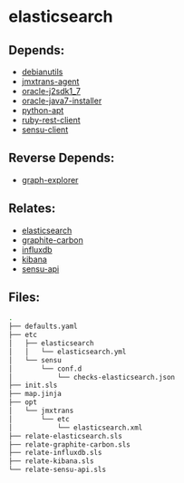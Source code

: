 # elasticsearch

## Depends:

  -  [debianutils](/salt/debianutils)
  -  [jmxtrans-agent](/salt/jmxtrans-agent)
  -  [oracle-j2sdk1\_7](/salt/oracle-j2sdk1_7)
  -  [oracle-java7-installer](/salt/oracle-java7-installer)
  -  [python-apt](/salt/python-apt)
  -  [ruby-rest-client](/salt/ruby-rest-client)
  -  [sensu-client](/salt/sensu-client)

## Reverse Depends:

  -  [graph-explorer](/salt/graph-explorer)

## Relates:

  -  [elasticsearch](/salt/elasticsearch)
  -  [graphite-carbon](/salt/graphite-carbon)
  -  [influxdb](/salt/influxdb)
  -  [kibana](/salt/kibana)
  -  [sensu-api](/salt/sensu-api)

## Files:

```bash
.
├── defaults.yaml
├── etc
│   ├── elasticsearch
│   │   └── elasticsearch.yml
│   └── sensu
│       └── conf.d
│           └── checks-elasticsearch.json
├── init.sls
├── map.jinja
├── opt
│   └── jmxtrans
│       └── etc
│           └── elasticsearch.xml
├── relate-elasticsearch.sls
├── relate-graphite-carbon.sls
├── relate-influxdb.sls
├── relate-kibana.sls
└── relate-sensu-api.sls
```
